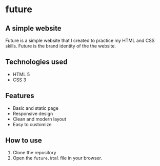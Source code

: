 # future

## A simple website
Future is a simple website that I created to practice my HTML and CSS skills. Future is the brand identity of the  the website.

## Technologies used
- HTML 5
- CSS 3

## Features
- Basic and static page
- Responsive design
- Clean and modern layout
- Easy to customize

## How to use
1. Clone the repository
2. Open the `future.html` file in your browser.

